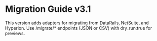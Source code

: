 # Migration Guide v3.1

This version adds adapters for migrating from DataRails, NetSuite, and Hyperion.
Use /migrate/* endpoints (JSON or CSV) with dry_run:true for previews.

